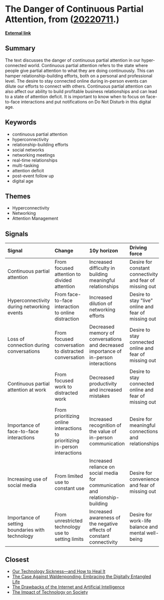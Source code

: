 # __The Danger of Continuous Partial Attention__, from ([20220711](https://kghosh.substack.com/p/20220711).)

__[External link](https://www.entrepreneur.com/article/240254)__



## Summary

The text discusses the danger of continuous partial attention in our hyper-connected world. Continuous partial attention refers to the state where people give partial attention to what they are doing continuously. This can hamper relationship-building efforts, both on a personal and professional level. The desire to stay connected online during in-person events can dilute our efforts to connect with others. Continuous partial attention can also affect our ability to build profitable business relationships and can lead to a state of attention deficit. It is important to know when to focus on face-to-face interactions and put notifications on Do Not Disturb in this digital age.

## Keywords

* continuous partial attention
* hyperconnectivity
* relationship-building efforts
* social networks
* networking meetings
* real-time relationships
* multi-tasking
* attention deficit
* post-event follow up
* digital age

## Themes

* Hyperconnectivity
* Networking
* Attention Management

## Signals

| Signal                                           | Change                                                                       | 10y horizon                                                                          | Driving force                                            |
|:-------------------------------------------------|:-----------------------------------------------------------------------------|:-------------------------------------------------------------------------------------|:---------------------------------------------------------|
| Continuous partial attention                     | From focused attention to divided attention                                  | Increased difficulty in building meaningful relationships                            | Desire for constant connectivity and fear of missing out |
| Hyperconnectivity during networking events       | From face-to-face interaction to online distraction                          | Increased dilution of networking efforts                                             | Desire to stay "live" online and fear of missing out     |
| Loss of connection during conversations          | From focused conversation to distracted conversation                         | Decreased memory of conversations and decreased importance of in-person interactions | Desire to stay connected online and fear of missing out  |
| Continuous partial attention at work             | From focused work to distracted work                                         | Decreased productivity and increased mistakes                                        | Desire to stay connected online and fear of missing out  |
| Importance of face-to-face interactions          | From prioritizing online interactions to prioritizing in-person interactions | Increased recognition of the value of in-person communication                        | Desire for meaningful connections and relationships      |
| Increasing use of social media                   | From limited use to constant use                                             | Increased reliance on social media for communication and relationship-building       | Desire for convenience and fear of missing out           |
| Importance of setting boundaries with technology | From unrestricted technology use to setting limits                           | Increased awareness of the negative effects of constant connectivity                 | Desire for work-life balance and mental well-being       |

## Closest

* [Our Technology Sickness—and How to Heal It](c1bb890337ef382bfaa5720c9fd05134)
* [The Case Against Waldenponding: Embracing the Digitally Entangled Life](1f9f5c2997f105f07aba13ba1adb86e1)
* [The Drawbacks of the Internet and Artificial Intelligence](652fc7ec1f422e931bc5a9ba8011650a)
* [The Impact of Technology on Society](357214f864be2592efced782b93b25b3)